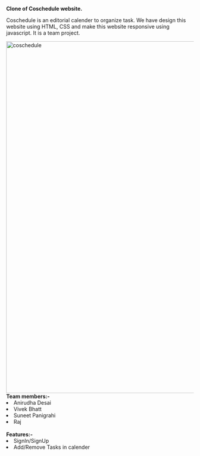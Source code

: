 <p><b>Clone of Coschedule website.</b></p>
<p>Coschedule is an editorial calender to organize task.
We have design this website using HTML, CSS and make this website responsive using javascript. It is a team project.</p>
<img width="942" alt="coschedule" src="https://user-images.githubusercontent.com/107480356/209920380-13c46a42-f7be-4351-903a-3193786e4bf8.png">
<span><b>Team members:-</b></span>
<li>Anirudha Desai</li>
<li>Vivek Bhatt</li>
<li>Suneet Panigrahi</li>
<li>Raj</li>
</br>
<span><b>Features:-</b></span>
<li>SignIn/SignUp</li>
<li>Add/Remove Tasks in calender</li>
